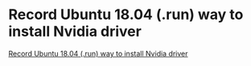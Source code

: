 # Record Ubuntu 18.04 (.run) way to install Nvidia driver
[Record Ubuntu 18.04 (.run) way to install Nvidia driver](https://aiwithcloud.com/2022/09/19/record_ubuntu_18-04_-run_way_to_install_nvidia_driver/)